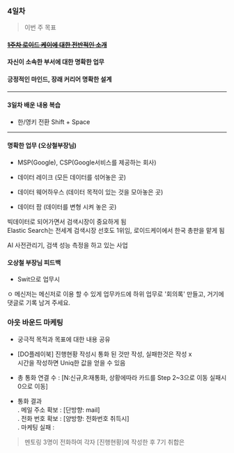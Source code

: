 ### 4일차

> 이번 주 목표
#### ~~[1주차 로이드 케이에 대한 전반적인 소개](https://wiki.lloydk.co.kr/pages/viewpage.action?pageId=3474398)~~
#### 자신이 소속한 부서에 대한 명확한 업무
#### 긍정적인 마인드, 장래 커리어 명확한 설계

---------------------------------------------------
#### 3일차 배운 내용 복습
* 한/영키 전환 Shift + Space



---------------------------------------------------
#### 명확한 업무 (오상철부장님)
- MSP(Google), CSP(Google서비스를 제공하는 회사)

- 데이터 레이크 (모든 데이터를 섞어놓은 곳)
- 데이터 웨어하우스 (데이터 목적이 있는 것을 모아놓은 곳)
- 데이터 팜 (데이터를 변형 시켜 놓은 곳)

빅데이터로 되어가면서 검색시장이 중요하게 됨\
Elastic Search는 전세계 검색시장 선호도 1위임, 로이드케이에서 한국 총판을 맡게 됨

AI 사전관리기, 검색 성능 측정을 하고 있는 사업

#### 오상철 부장님 피드백

* Swit으로 업무시

 ㅇ 메신저는 메신저로 이용 할 수 있게 업무카드에 하위 업무로 '회의록' 만들고, 거기에 댓글로 기록 남겨 주세요.

### **아웃 바운드 마케팅**
- 궁극적 목적과 목표에 대한 내용 공유

- [DO플레이북] 진행현황 작성시
    통화 된 것만 작성, 실패한것은 작성 x\
    시간을 작성하면 Uniq한 값을 얻을 수 있음


- 총 통화 연결 수 : 
[N:신규,R:재통화, 상황에따라 카드를 Step 2~3으로 이동 실패시 0으로 이동]


- 통화 결과\
  . 메일 주소 확보 :  [단방향: mail]\
  . 전화 번호 확보 :  [양방향: 전화번호 취득시]\
  . 마케팅 실패 :

> 멘토링 3명이 전화하여 각자 [진행현황]에 작성한 후 7기 취합은 

